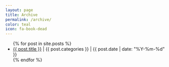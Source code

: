 ```yaml
---
layout: page
title: Archive
permalink: /archive/
color: teal
icon: fa-book-dead
---
```


<ul class="archive">
{% for post in site.posts %}
    <li class="hover-{{post.color}}">
        <a class="hover-{{post.color}}" href="{{ post.url | relative_url }}">{{ post.title }}</a>
        | <span class="{{post.color}}">{{ post.categories }}</span>
        | {{ post.date | date: "%Y-%m-%d" }}
    </li>
{% endfor %}
</ul>
